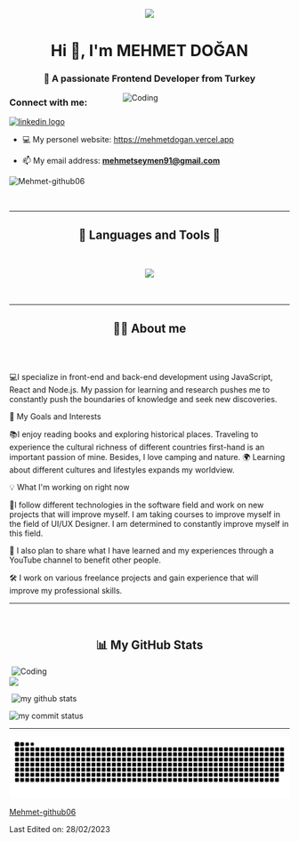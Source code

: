 <p align="center"><img src="https://i.imgur.com/A6bWGFl.gif"/>

<h1 align="center">Hi 👋, I'm MEHMET DOĞAN</h1>
<h3 align="center">🌱 A passionate Frontend Developer from Turkey</h3>
<img align="right" alt="Coding" width="300" src="https://i.pinimg.com/originals/81/17/8b/81178b47a8598f0c81c4799f2cdd4057.gif">

<h3 align="left">Connect with me:</h3> 
<div align="left">
   <a href=https://www.linkedin.com/in/mehmet-doğan91/ target="_blank"> <img src="https://img.shields.io/static/v1?message=LinkedIn&logo=linkedin&label=&color=0077B5&logoColor=white&labelColor=&style=for-the-badge" height="35" alt="linkedin logo"  /></a>
</div> 


- 💻 My personel website: <a href="https://furkandogu.vercel.app/" target="_blank">https://mehmetdogan.vercel.app</a>

- 📫 My email address: **mehmetseymen91@gmail.com**

<p align="left"> <img src="https://komarev.com/ghpvc/?username=Mehmet-github06&label=Profile%20views&color=0e75b6&style=flat" alt="Mehmet-github06" /> </p>

<br>
<hr >

<h2 align="center">🚀 Languages and Tools 🚀</h2>
<br>

<p align="center">
  <a href="https://skillicons.dev">
    <img src="https://skillicons.dev/icons?i=html,css,js,typescript,react,redux,py,materialui,tailwind,bootstrap,sass,firebase,git,github,linux,nodejs,netlify,vercel,vite,postman,figma,vscode" />
  </a>
</p>

<br>
<hr >

<h2 align="center">👨‍🎓 About me</h2>
<br><br>

💻I specialize in front-end and back-end development using JavaScript, React and Node.js. My passion for learning and research pushes me to constantly push the boundaries of knowledge and seek new discoveries.

🚀 My Goals and Interests

📚I enjoy reading books and exploring historical places. Traveling to experience the cultural richness of different countries first-hand is an important passion of mine. Besides, I love camping and nature.
🌍 Learning about different cultures and lifestyles expands my worldview.

💡 What I'm working on right now

📱I follow different technologies in the software field and work on new projects that will improve myself. I am taking courses to improve myself in the field of UI/UX Designer. I am determined to constantly improve myself in this field.

🎥 I also plan to share what I have learned and my experiences through a YouTube channel to benefit other people.

🛠 I work on various freelance projects and gain experience that will improve my professional skills.

<hr>
<br>

<h2 align="center">📊  My GitHub Stats</h2>
<img align="right" alt="Coding" width="500" src="https://cdn.dribbble.com/users/1277312/screenshots/14733298/media/39b1045e593737587dd60e42c8422d1f.gif" >

<p>  <img align="center"  src="https://github-readme-stats.anuraghazra1.vercel.app/api/top-langs/?username=Mehmet-github06&theme=chartreuse-dark&hide_border=false&no-bg=true&no-frame=true&langs_count=10"/></p>


<p>&nbsp;<img src="https://github-readme-stats.vercel.app/api?username=Mehmet-github06&theme=chartreuse-dark&show_icons=true" alt="my github stats"/></p>


<p width="60%"> <img src="https://github-readme-streak-stats.herokuapp.com/?user=Mehmet-github06&theme=chartreuse-dark&show_icons=true" alt="my commit status" /></p>


------
<div align="center">
  <img  src="https://github.com/1999AZZAR/1999AZZAR/blob/main/resources/img/grid-snake.svg"
       alt="snake" /></a>
</div>


[Mehmet-github06](https://github.com/Mehmet-github06)

Last Edited on: 28/02/2023
